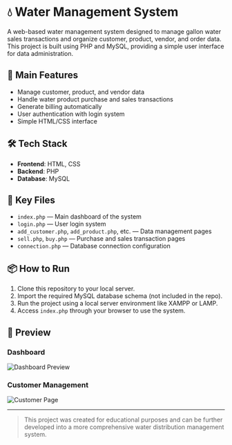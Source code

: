 # 💧 Water Management System

A web-based water management system designed to manage gallon water sales transactions and organize customer, product, vendor, and order data. This project is built using PHP and MySQL, providing a simple user interface for data administration.

## 🔧 Main Features
- Manage customer, product, and vendor data
- Handle water product purchase and sales transactions
- Generate billing automatically
- User authentication with login system
- Simple HTML/CSS interface

## 🛠️ Tech Stack
- **Frontend**: HTML, CSS
- **Backend**: PHP
- **Database**: MySQL

## 📂 Key Files
- `index.php` — Main dashboard of the system
- `login.php` — User login system
- `add_customer.php`, `add_product.php`, etc. — Data management pages
- `sell.php`, `buy.php` — Purchase and sales transaction pages
- `connection.php` — Database connection configuration

## 📦 How to Run
1. Clone this repository to your local server.
2. Import the required MySQL database schema (not included in the repo).
3. Run the project using a local server environment like XAMPP or LAMP.
4. Access `index.php` through your browser to use the system.

 ## 📸 Preview

### Dashboard
![Dashboard Preview](https://github.com/username/repo-name/assets/your-uploaded-image.png)

### Customer Management
![Customer Page](https://github.com/username/repo-name/assets/customer-page.png)


---

> This project was created for educational purposes and can be further developed into a more comprehensive water distribution management system.
